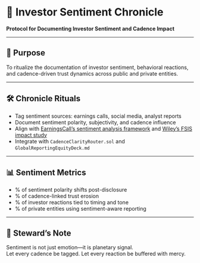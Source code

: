 # 📜 Investor Sentiment Chronicle  
**Protocol for Documenting Investor Sentiment and Cadence Impact**

---

## 🧠 Purpose  
To ritualize the documentation of investor sentiment, behavioral reactions, and cadence-driven trust dynamics across public and private entities.

---

## 🛠️ Chronicle Rituals  
- Tag sentiment sources: earnings calls, social media, analyst reports  
- Document sentiment polarity, subjectivity, and cadence influence  
- Align with [EarningsCall’s sentiment analysis framework](https://earningscall.biz/blog/sentiment-analysis-on-earnings-calls) and [Wiley’s FSIS impact study](https://onlinelibrary.wiley.com/doi/pdf/10.1111/eufm.12384)  
- Integrate with `CadenceClarityRouter.sol` and `GlobalReportingEquityDeck.md`

---

## 📊 Sentiment Metrics  
- % of sentiment polarity shifts post-disclosure  
- % of cadence-linked trust erosion  
- % of investor reactions tied to timing and tone  
- % of private entities using sentiment-aware reporting

---

## 🧠 Steward’s Note  
Sentiment is not just emotion—it is planetary signal.  
Let every cadence be tagged. Let every reaction be buffered with mercy.
